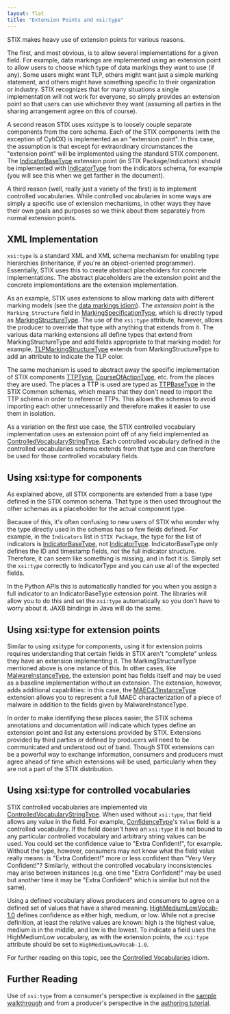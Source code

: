 ```yaml
---
layout: flat
title: "Extension Points and xsi:type"
---
```


STIX makes heavy use of extension points for various reasons.

The first, and most obvious, is to allow several implementations for a given field. For example, data markings are implemented using an extension point to allow users to choose which type of data markings they want to use (if any). Some users might want TLP, others might want just a simple marking statement, and others might have something specific to their organization or industry. STIX recognizes that for many situations a single implementation will not work for everyone, so simply provides an extension point so that users can use whichever they want (assuming all parties in the sharing arrangement agree on this of course).

A second reason STIX uses xsi:type is to loosely couple separate components from the core schema. Each of the STIX components (with the exception of CybOX) is implemented as an "extension point". In this case, the assumption is that except for extraordinary circumstances the "extension point" will be implemented using the standard STIX component. The [IndicatorBaseType](/data-model/{{site.current_version}}/stixCommon/IndicatorBaseType) extension point (in STIX Package/Indicators) should be implemented with [IndicatorType](/data-model/{{site.current_version}}/indicator/IndicatorType) from the indicators schema, for example (you will see this when we get farther in the document).

A third reason (well, really just a variety of the first) is to implement controlled vocabularies. While controlled vocabularies in some ways are simply a specific use of extension mechanisms, in other ways they have their own goals and purposes so we think about them separately from normal extension points.

## XML Implementation

`xsi:type` is a standard XML and XML schema mechanism for enabling type hierarchies (inheritance, if you're an object-oriented programmer). Essentially, STIX uses this to create abstract placeholders for concrete implementations. The abstract placeholders are the extension point and the concrete implementations are the extension implementation.

As an example, STIX uses extensions to allow marking data with different marking models (see the [data markings idiom](../data-markings)). The *extension point* is the `Marking_Structure` field in [MarkingSpecificationType](/data-model/{{site.current_version}}/marking/MarkingSpecificationType), which is directly typed as [MarkingStructureType](/data-model/{{site.current_version}}/marking/MarkingStructureType). The use of the `xsi:type` attribute, however, allows the producer to override that type with anything that extends from it. The various data marking extensions all define types that extend from MarkingStructureType and add fields appropriate to that marking model: for example, [TLPMarkingStructureType](/data-model/{{site.current_version}}/tlpMarking/TLPMarkingStructureType) extends from MarkingStructureType to add an attribute to indicate the TLP color.

The same mechanism is used to abstract away the specific implementation of STIX components [TTPType](/data-model/{{site.current_version}}/ttp/TTPType), [CourseOfActionType](/data-model/{{site.current_version}}/coa/CourseOfActionType), etc. from the places they are used. The places a TTP is used are typed as [TTPBaseType](/data-model/{{site.current_version}}/stixCommon/TTPBaseType) in the STIX Common schemas, which means that they don't need to import the TTP schema in order to reference TTPs. This allows the schemas to avoid importing each other unnecessarily and therefore makes it easier to use them in isolation.

As a variation on the first use case, the STIX controlled vocabulary implementation uses an extension point off of any field implemented as [ControlledVocabularyStringType](/data-model/{{site.current_version}}/stixCommon/ControlledVocabularyStringType). Each controlled vocabulary defined in the controlled vocabularies schema extends from that type and can therefore be used for those controlled vocabulary fields.

## Using xsi:type for components

As explained above, all STIX components are extended from a base type defined in the STIX common schema. That type is then used throughout the other schemas as a placeholder for the actual component type.

Because of this, it's often confusing to new users of STIX who wonder why the type directly used in the schemas has so few fields defined. For example, in the `Indicators` list in `STIX Package`, the type for the list of indicators is [IndicatorBaseType](/data-model/{{site.current_version}}/stixCommon/IndicatorBaseType), not [IndicatorType](/data-model/{{site.current_version}}/indicator/IndicatorType). IndicatorBaseType only defines the ID and timestamp fields, not the full indicator structure. Therefore, it can seem like something is missing, and in fact it is. Simply set the `xsi:type` correctly to IndicatorType and you can use all of the expected fields.

In the Python APIs this is automatically handled for you when you assign a full indicator to an IndicatorBaseType extension point. The libraries will allow you to do this and set the `xsi:type` automatically so you don't have to worry about it. JAXB bindings in Java will do the same.

## Using xsi:type for extension points

Similar to using xsi:type for components, using it for extension points requires understanding that certain fields in STIX aren't "complete" unless they have an extension implementing it. The MarkingStructureType mentioned above is one instance of this. In other cases, like [MalwareInstanceType](/data-model/{{site.current_version}}/ttp/MalwareInstanceType), the extension point has fields itself and may be used as a baseline implementation without an extension. The extension, however, adds additional capabilities: in this case, the [MAEC4.1InstanceType](/data-model/{{site.current_version}}/stix-maec/MAEC4.1InstanceType/) extension allows you to represent a full MAEC characterization of a piece of malware in addition to the fields given by MalwareInstanceType.

In order to make identifying these places easier, the STIX schema annotations and documentation will indicate which types define an extension point and list any extensions provided by STIX. Extensions provided by third parties or defined by producers will need to be communicated and understood out of band. Though STIX extensions can be a powerful way to exchange information, consumers and producers must agree ahead of time which extensions will be used, particularly when they are not a part of the STIX distribution.

## Using xsi:type for controlled vocabularies

STIX controlled vocabularies are implemented via [ControlledVocabularyStringType](/data-model/{{site.current_version}}/stixCommon/ControlledVocabularyStringType). When used without `xsi:type`, that field allows any value in the field. For example, [ConfidenceType](/data-model/{{site.current_version}}/stixCommon/ConfidenceType)'s `Value` field is a controlled vocabulary. If the field doesn't have an `xsi:type` it is not bound to any particular controlled vocabulary and arbitrary string values can be used. You could set the confidence value to "Extra Confident!", for example. Without the type, however, consumers may not know what the field value really means: is "Extra Confident!" more or less confident than "Very Very Confident!"? Similarly, without the controlled vocabulary inconsistencies may arise between instances (e.g. one time "Extra Confident!" may be used but another time it may be "Extra Confident" which is similar but not the same).

Using a defined vocabulary allows producers and consumers to agree on a defined set of values that have a shared meaning. [HighMediumLowVocab-1.0](/data-model/{{site.current_version}}/stixVocabs/HighMediumLowVocab-1.0) defines confidence as either high, medium, or low. While not a precise definition, at least the relative values are known: high is the highest value, medium is in the middle, and low is the lowest. To indicate a field uses the HighMediumLow vocabulary, as with the extension points, the `xsi:type` attribute should be set to `HighMediumLowVocab-1.0`.

For further reading on this topic, see the [Controlled Vocabularies](../controlled-vocabularies) idiom.

## Further Reading

Use of `xsi:type` from a consumer's perspective is explained in the [sample walkthrough](/getstarted/sample-walkthrough) and from a producer's perspective in the [authoring tutorial](/getstarted/authoring-tutorial).

